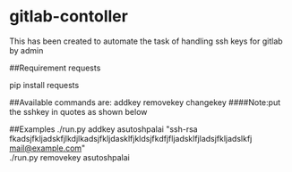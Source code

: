 # gitlab-contoller
This has been created to automate the task of handling ssh keys for gitlab by admin

##Requirement
requests

pip install requests

##Available commands are:
    addkey <username> <key>
    removekey <username>
    changekey <username> <key>
    ####Note:put the sshkey in quotes as shown below

##Examples
./run.py addkey asutoshpalai "ssh-rsa fkadsjfkljadskfjlkdjlkadsjfkljdasklfjkldsjfkdfjfljadsklfjladsjfkljadslkfj mail@example.com"  
./run.py removekey asutoshpalai
